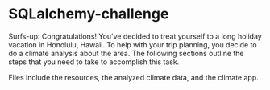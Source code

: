 # SQLalchemy-challenge

Surfs-up:
Congratulations! You've decided to treat yourself to a long holiday vacation in Honolulu, Hawaii. To help with your trip planning, you decide to do a climate analysis about the area. The following sections outline the steps that you need to take to accomplish this task.

Files include the resources, the analyzed climate data, and the climate app.
